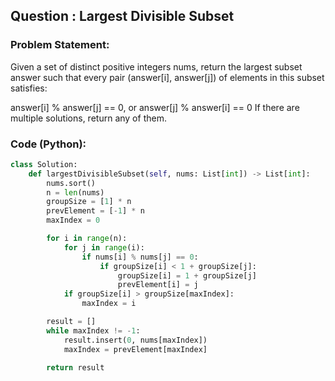 ## Question : Largest Divisible Subset

### Problem Statement:
Given a set of distinct positive integers nums, return the largest subset answer such that every pair (answer[i], answer[j]) of elements in this subset satisfies:

answer[i] % answer[j] == 0, or
answer[j] % answer[i] == 0
If there are multiple solutions, return any of them.
### Code (Python):
```python
class Solution:
    def largestDivisibleSubset(self, nums: List[int]) -> List[int]:
        nums.sort()
        n = len(nums)
        groupSize = [1] * n
        prevElement = [-1] * n
        maxIndex = 0

        for i in range(n):
            for j in range(i):
                if nums[i] % nums[j] == 0:
                    if groupSize[i] < 1 + groupSize[j]:
                        groupSize[i] = 1 + groupSize[j]
                        prevElement[i] = j
            if groupSize[i] > groupSize[maxIndex]:
                maxIndex = i

        result = []
        while maxIndex != -1:
            result.insert(0, nums[maxIndex])
            maxIndex = prevElement[maxIndex]

        return result
